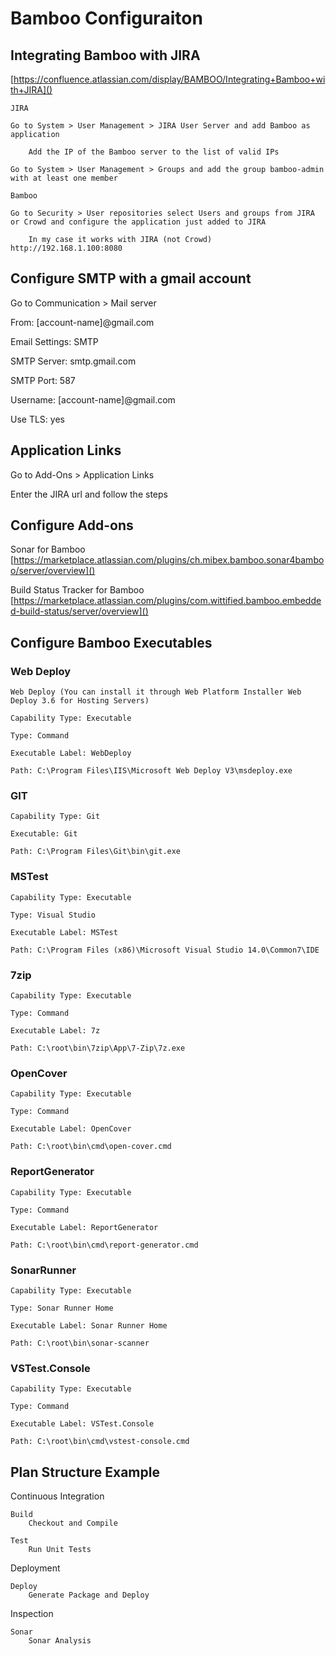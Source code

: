 # Bamboo Configuraiton


## Integrating Bamboo with JIRA

[https://confluence.atlassian.com/display/BAMBOO/Integrating+Bamboo+with+JIRA]()

    JIRA

    Go to System > User Management > JIRA User Server and add Bamboo as application

        Add the IP of the Bamboo server to the list of valid IPs

    Go to System > User Management > Groups and add the group bamboo-admin with at least one member

    Bamboo

    Go to Security > User repositories select Users and groups from JIRA or Crowd and configure the application just added to JIRA

        In my case it works with JIRA (not Crowd) http://192.168.1.100:8080

## Configure SMTP with a gmail account

Go to Communication > Mail server

From: [account-name]@gmail.com

Email Settings: SMTP

SMTP Server: smtp.gmail.com

SMTP Port: 587

Username: [account-name]@gmail.com

Use TLS: yes

## Application Links

Go to Add-Ons > Application Links

Enter the JIRA url and follow the steps

## Configure Add-ons

Sonar for Bamboo  
[https://marketplace.atlassian.com/plugins/ch.mibex.bamboo.sonar4bamboo/server/overview]()

Build Status Tracker for Bamboo  
[https://marketplace.atlassian.com/plugins/com.wittified.bamboo.embedded-build-status/server/overview]()


## Configure Bamboo Executables

### Web Deploy

    Web Deploy (You can install it through Web Platform Installer Web Deploy 3.6 for Hosting Servers)

    Capability Type: Executable

    Type: Command

    Executable Label: WebDeploy

    Path: C:\Program Files\IIS\Microsoft Web Deploy V3\msdeploy.exe

### GIT

    Capability Type: Git

    Executable: Git

    Path: C:\Program Files\Git\bin\git.exe

### MSTest

    Capability Type: Executable

    Type: Visual Studio

    Executable Label: MSTest

    Path: C:\Program Files (x86)\Microsoft Visual Studio 14.0\Common7\IDE

### 7zip

    Capability Type: Executable

    Type: Command

    Executable Label: 7z

    Path: C:\root\bin\7zip\App\7-Zip\7z.exe

### OpenCover

    Capability Type: Executable

    Type: Command

    Executable Label: OpenCover

    Path: C:\root\bin\cmd\open-cover.cmd

### ReportGenerator

    Capability Type: Executable

    Type: Command

    Executable Label: ReportGenerator

    Path: C:\root\bin\cmd\report-generator.cmd

### SonarRunner

    Capability Type: Executable

    Type: Sonar Runner Home

    Executable Label: Sonar Runner Home

    Path: C:\root\bin\sonar-scanner

### VSTest.Console

    Capability Type: Executable

    Type: Command

    Executable Label: VSTest.Console

    Path: C:\root\bin\cmd\vstest-console.cmd

## Plan Structure Example

Continuous Integration

    Build
        Checkout and Compile

    Test
        Run Unit Tests

Deployment 

    Deploy
        Generate Package and Deploy

Inspection

    Sonar
        Sonar Analysis
